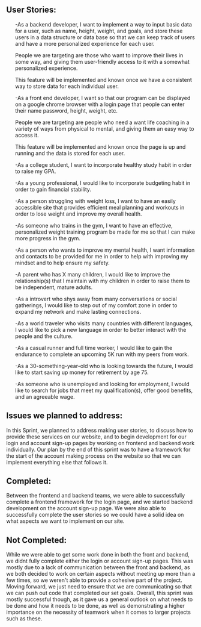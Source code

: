 <h2>User Stories:</h2>
<ul>
-As a backend developer, I want to implement a way to input basic data for a user, such as name, height, weight, and goals, and store these users in a data structure or data base so that we can keep track of users and have a more personalized experience for each user.

People we are targeting are those who want to improve their lives in some way, and giving them user-friendly access to it with a somewhat personalized experience.

This feature will be implemented and known once we have a consistent way to store data for each individual user.


-As a front end developer, I want so that our program can be displayed on a google chrome browser with a login page that people can enter their name password, height, weight, etc.

People we are targeting are people who need a want life coaching in a variety of ways from physical to mental, and giving them an easy way to access it.

This feature will be implemented and known once the page is up and running and the data is stored for each user.


-As a college student, I want to incorporate healthy study habit in order to raise my GPA.


-As a young professional, I would like to incorporate budgeting habit in order to gain financial stability.


-As a person struggling with weight loss, I want to have an easily accessible site that provides efficient meal planning and workouts in order to lose weight and improve my overall health.


-As someone who trains in the gym, I want to have an effective, personalized weight training program be made for me so that I can make more progress in the gym.


-As a person who wants to improve my mental health, I want information and contacts to be provided for me in order to help with improving my mindset and to help ensure my safety.

-A parent who has X many children, I would like to improve the relationship(s) that I maintain with my children in order to raise them to be independent, mature adults.

-As a introvert who shys away from many conversations or social gatherings, I would like to step out of my comfort zone in order to expand my network and make lasting connections.

-As a world traveler who visits many countries with different languages, I would like to pick a new language in order to better interact with the people and the culture.

-As a casual runner and full time worker, I would like to gain the endurance to complete an upcoming 5K run with my peers from work.

-As a 30-something-year-old who is looking towards the future, I would like to start saving up money for retirement by age 75.

-As someone who is unemployed and looking for employment, I would like to search for jobs that meet my qualification(s), offer good benefits, and an agreeable wage.

</ul>

<h2>Issues we planned to address:</h2>

  In this Sprint, we planned to address making user stories, to discuss how to provide these services on our website, and to begin development for our login and account
  sign-up pages by working on frontend and backend work individually. Our plan by the end of this sprint was to have a framework for the start of the account making process
  on the website so that we can implement everything else that follows it.
  
<h2>Completed:</h2>

  Between the frontend and backend teams, we were able to successfully complete a frontend framework for the login page, and we started backend development on the account
  sign-up page. We were also able to successfully complete the user stories so we could have a solid idea on what aspects we want to implement on our site.
  
<h2>Not Completed:</h2>
  
  While we were able to get some work done in both the front and backend, we didnt fully complete either the login or account sign-up pages. This was mostly due to a
  lack of communication between the front and backend, as we both decided to work on certain aspects without meeting up more than a few times, so we weren't able to
  provide a cohesive part of the project. Moving forward, we just need to ensure that we are communicating so that we can push out code that completed our set goals.
  Overall, this sprint was mostly successful though, as it gave us a general outlook on what needs to be done and how it needs to be done, as well as demonstrating a
  higher importance on the necessity of teamwork when it comes to larger projects such as these.
  
